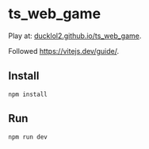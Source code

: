 # ts_web_game

Play at: [ducklol2.github.io/ts_web_game](https://ducklol2.github.io/ts_web_game/).

Followed https://vitejs.dev/guide/.

## Install

```
npm install
```

## Run

```
npm run dev
```